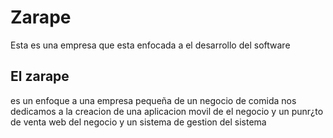 # Zarape
Esta es una empresa que esta enfocada a el desarrollo del software 

## El zarape

es un enfoque a una empresa pequeña de un negocio de comida nos dedicamos a la creacion de 
una aplicacion movil de el negocio y un punr¿to de venta web del negocio y un sistema de gestion 
del sistema
